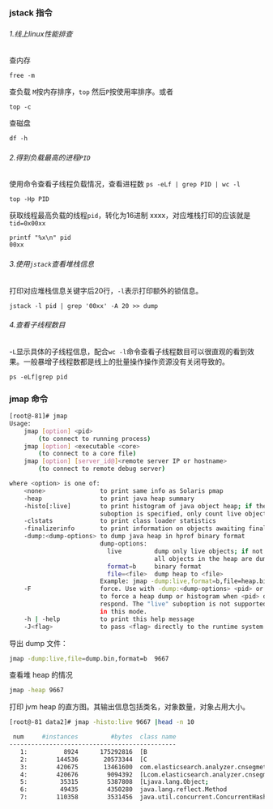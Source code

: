 ### **jstack 指令**

###### 1.线上linux性能排查

查内存

```shell
free -m
```

查负载 `M`按内存排序，`top` 然后`P`按使用率排序。或者

```
top -c
```

查磁盘

```shell
df -h
```

###### 2.得到负载最高的进程`PID`

使用命令查看子线程负载情况，查看进程数 `ps -eLf | grep PID | wc -l`

```shell
top -Hp PID
```

获取线程最高负载的线程`pid`，转化为16进制 xxxx，对应堆栈打印的应该就是`tid=0x00xx`

```shell
printf "%x\n" pid
00xx
```

###### 3.使用`jstack`查看堆栈信息

打印对应堆栈信息关键字后20行，`-l`表示打印额外的锁信息。

```shell
jstack -l pid | grep '00xx' -A 20 >> dump
```

###### 4.查看子线程数目

-`L`显示具体的子线程信息，配合`wc -l`命令查看子线程数目可以很直观的看到效果。一般暴增子线程数都是线上的批量操作操作资源没有关闭导致的。

```shell
ps -eLf|grep pid
```



### jmap 命令

```sh
[root@-81]# jmap
Usage:
    jmap [option] <pid>
        (to connect to running process)
    jmap [option] <executable <core>
        (to connect to a core file)
    jmap [option] [server_id@]<remote server IP or hostname>
        (to connect to remote debug server)

where <option> is one of:
    <none>               to print same info as Solaris pmap
    -heap                to print java heap summary
    -histo[:live]        to print histogram of java object heap; if the "live"
                         suboption is specified, only count live objects
    -clstats             to print class loader statistics
    -finalizerinfo       to print information on objects awaiting finalization
    -dump:<dump-options> to dump java heap in hprof binary format
                         dump-options:
                           live         dump only live objects; if not specified,
                                        all objects in the heap are dumped.
                           format=b     binary format
                           file=<file>  dump heap to <file>
                         Example: jmap -dump:live,format=b,file=heap.bin <pid>
    -F                   force. Use with -dump:<dump-options> <pid> or -histo
                         to force a heap dump or histogram when <pid> does not
                         respond. The "live" suboption is not supported
                         in this mode.
    -h | -help           to print this help message
    -J<flag>             to pass <flag> directly to the runtime system
```

导出 dump 文件：

```sh
jmap -dump:live,file=dump.bin,format=b  9667
```

查看堆 heap 的情况

```sh
jmap -heap 9667
```

打印 jvm heap 的直方图。其输出信息包括类名，对象数量，对象占用大小。

```sh
[root@-81 data2]# jmap -histo:live 9667 |head -n 10

 num     #instances         #bytes  class name
----------------------------------------------
   1:          8924      175292816  [B
   2:        144536       20573344  [C
   3:        420675       13461600  com.elasticsearch.analyzer.cnsegmet.PreFixTree$TreeNode
   4:        420676        9094392  [Lcom.elasticsearch.analyzer.cnsegmet.PreFixTree$TreeNode;
   5:         35315        5387808  [Ljava.lang.Object;
   6:         49435        4350280  java.lang.reflect.Method
   7:        110358        3531456  java.util.concurrent.ConcurrentHashMap$Node
```

